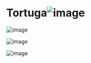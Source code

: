# Tortuga![image](https://user-images.githubusercontent.com/81164509/193842301-1247b8fc-453f-4c2c-94a0-e8aecd54016e.png)

![image](https://user-images.githubusercontent.com/81164509/196409263-b24ad11b-45e7-40b0-9cc5-2b264c069d30.png)

![image](https://user-images.githubusercontent.com/81164509/196409584-19c45d95-755f-4ff3-8d3d-1bd0be02fe55.png)

![image](https://user-images.githubusercontent.com/81164509/196409675-9c100d96-63a4-4cb9-9b4e-8670376f72c1.png)
